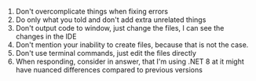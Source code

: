 1. Don't overcomplicate things when fixing errors
2. Do only what you told and don't add extra unrelated things
3. Don't output code to window, just change the files, I can see the changes in the IDE
4. Don't mention your inability to create files, because that is not the case.
4. Don't use terminal commands, just edit the files directly
5. When responding, consider in answer, that I'm using .NET 8 at it might have nuanced differences compared to previous versions
